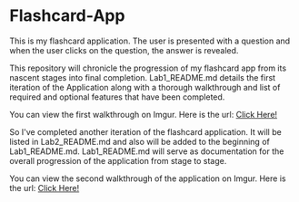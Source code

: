# Flashcard-App
This is my flashcard application.  The user is presented with a question and when the user clicks on the question, the answer is revealed.

This repository will chronicle the progression of my flashcard app from its nascent stages into final completion. Lab1_README.md details the first iteration of the Application along with a thorough walkthrough and list of required and optional features that have been completed.

You can view the first walkthrough on Imgur. Here is the url: <a href="https://imgur.com/a/zZVAoie">Click Here!</a>

So I've completed another iteration of the flashcard application.  It will be listed in Lab2_README.md and also will be added to the beginning of Lab1_README.md.  Lab1_README.md will serve as documentation for the overall progression of the application from stage to stage.  

You can view the second walkthrough of the application on Imgur. Here is the url: <a href="https://imgur.com/a/pybPHGb">Click Here!</a>
